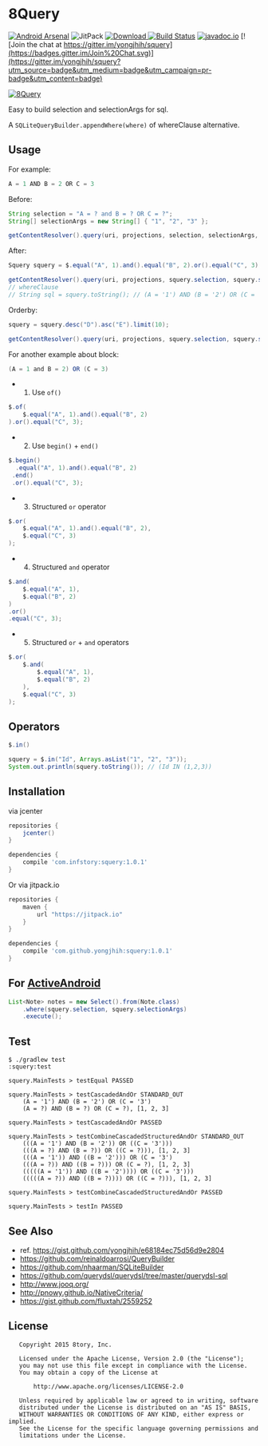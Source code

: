 # 8Query

[![Android Arsenal](https://img.shields.io/badge/Android%20Arsenal-8Query-brightgreen.svg?style=flat)](http://android-arsenal.com/details/1/1846)
![JitPack](https://img.shields.io/github/tag/yongjhih/squery.svg?label=maven)
[![Download](https://api.bintray.com/packages/yongjhih/maven/squery/images/download.svg) ](https://bintray.com/yongjhih/maven/squery/_latestVersion)
[![Build Status](https://travis-ci.org/yongjhih/squery.svg)](https://travis-ci.org/yongjhih/squery)
[![javadoc.io](https://javadocio-badges.herokuapp.com/com.infstory/squery/badge.svg)](http://www.javadoc.io/doc/com.infstory/squery/)
[![Join the chat at https://gitter.im/yongjhih/squery](https://badges.gitter.im/Join%20Chat.svg)](https://gitter.im/yongjhih/squery?utm_source=badge&utm_medium=badge&utm_campaign=pr-badge&utm_content=badge)

[![8Query](art/8Query.png)](art/8Query.png)

Easy to build selection and selectionArgs for sql.

A `SQLiteQueryBuilder.appendWhere(where)` of whereClause alternative.

## Usage

For example:

```java
A = 1 AND B = 2 OR C = 3
```

Before:

```java
String selection = "A = ? and B = ? OR C = ?";
String[] selectionArgs = new String[] { "1", "2", "3" };

getContentResolver().query(uri, projections, selection, selectionArgs, sortOrder);
```

After:

```java
Squery squery = $.equal("A", 1).and().equal("B", 2).or().equal("C", 3);

getContentResolver().query(uri, projections, squery.selection, squery.selectionArgs, sortOrder);
// whereClause
// String sql = squery.toString(); // (A = '1') AND (B = '2') OR (C = '3')
```

Orderby:

```java
squery = squery.desc("D").asc("E").limit(10);

getContentResolver().query(uri, projections, squery.selection, squery.selectionArgs, squery.orderBy);
```

For another example about block:

```java
(A = 1 and B = 2) OR (C = 3)
```

* 1. Use `of()`

```java
$.of(
    $.equal("A", 1).and().equal("B", 2)
).or().equal("C", 3);
```

* 2. Use `begin()` + `end()`

```java
$.begin()
  .equal("A", 1).and().equal("B", 2)
 .end()
 .or().equal("C", 3);
```

* 3. Structured `or` operator

```java
$.or(
    $.equal("A", 1).and().equal("B", 2),
    $.equal("C", 3)
);
```

* 4. Structured `and` operator

```java
$.and(
    $.equal("A", 1),
    $.equal("B", 2)
)
.or()
.equal("C", 3);
```

* 5. Structured `or` + `and` operators

```java
$.or(
    $.and(
        $.equal("A", 1),
        $.equal("B", 2)
    ),
    $.equal("C", 3)
);
```

## Operators

```java
$.in()
```

```java
squery = $.in("Id", Arrays.asList("1", "2", "3"));
System.out.println(squery.toString()); // (Id IN (1,2,3))
```

## Installation

via jcenter

```gradle
repositories {
    jcenter()
}

dependencies {
    compile 'com.infstory:squery:1.0.1'
}
```

Or via jitpack.io

```gradle
repositories {
    maven {
        url "https://jitpack.io"
    }
}

dependencies {
    compile 'com.github.yongjhih:squery:1.0.1'
}
```

## For [ActiveAndroid](https://github.com/pardom/ActiveAndroid)

```java
List<Note> notes = new Select().from(Note.class)
    .where(squery.selection, squery.selectionArgs)
    .execute();
```

## Test

```
$ ./gradlew test
:squery:test

squery.MainTests > testEqual PASSED

squery.MainTests > testCascadedAndOr STANDARD_OUT
    (A = '1') AND (B = '2') OR (C = '3')
    (A = ?) AND (B = ?) OR (C = ?), [1, 2, 3]

squery.MainTests > testCascadedAndOr PASSED

squery.MainTests > testCombineCascadedStructuredAndOr STANDARD_OUT
    (((A = '1') AND (B = '2')) OR ((C = '3')))
    (((A = ?) AND (B = ?)) OR ((C = ?))), [1, 2, 3]
    (((A = '1')) AND ((B = '2'))) OR (C = '3')
    (((A = ?)) AND ((B = ?))) OR (C = ?), [1, 2, 3]
    (((((A = '1')) AND ((B = '2')))) OR ((C = '3')))
    (((((A = ?)) AND ((B = ?)))) OR ((C = ?))), [1, 2, 3]

squery.MainTests > testCombineCascadedStructuredAndOr PASSED

squery.MainTests > testIn PASSED
```

## See Also

* ref. https://gist.github.com/yongjhih/e68184ec75d56d9e2804
* https://github.com/reinaldoarrosi/QueryBuilder
* https://github.com/nhaarman/SQLiteBuilder
* https://github.com/querydsl/querydsl/tree/master/querydsl-sql
* http://www.jooq.org/
* http://pnowy.github.io/NativeCriteria/
* https://gist.github.com/fluxtah/2559252

## License

```
   Copyright 2015 8tory, Inc.

   Licensed under the Apache License, Version 2.0 (the "License");
   you may not use this file except in compliance with the License.
   You may obtain a copy of the License at

       http://www.apache.org/licenses/LICENSE-2.0

   Unless required by applicable law or agreed to in writing, software
   distributed under the License is distributed on an "AS IS" BASIS,
   WITHOUT WARRANTIES OR CONDITIONS OF ANY KIND, either express or implied.
   See the License for the specific language governing permissions and
   limitations under the License.
```
